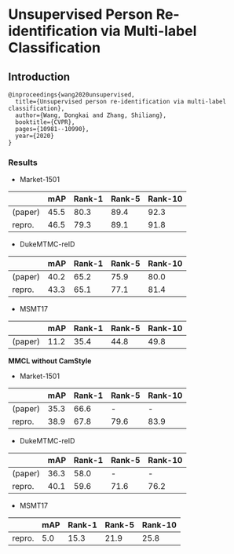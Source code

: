 # Unsupervised Person Re-identification via Multi-label Classification

## Introduction

```
@inproceedings{wang2020unsupervised,
  title={Unsupervised person re-identification via multi-label classification},
  author={Wang, Dongkai and Zhang, Shiliang},
  booktitle={CVPR},
  pages={10981--10990},
  year={2020}
}
```

### Results

- Market-1501

|         | mAP    | Rank-1   | Rank-5   | Rank-10   |
|---------|--------|----------|----------|-----------|
| (paper) | 45.5   | 80.3     | 89.4     | 92.3      |
| repro.  | 46.5   | 79.3     | 89.1     | 91.8      |

- DukeMTMC-reID

|         | mAP    | Rank-1   | Rank-5   | Rank-10   |
|---------|--------|----------|----------|-----------|
| (paper) | 40.2   | 65.2     | 75.9     | 80.0      |
| repro.  | 43.3   | 65.1     | 77.1     | 81.4      |

- MSMT17

|         | mAP    | Rank-1   | Rank-5   | Rank-10   |
|---------|--------|----------|----------|-----------|
| (paper) | 11.2   | 35.4     | 44.8     | 49.8      |

**MMCL without CamStyle**

- Market-1501

|         | mAP    | Rank-1   | Rank-5   | Rank-10   |
|---------|--------|----------|----------|-----------|
| (paper) | 35.3   | 66.6     | -        | -         |
| repro.  | 38.9   | 67.8     | 79.6     | 83.9      |

- DukeMTMC-reID

|         | mAP    | Rank-1   | Rank-5   | Rank-10   |
|---------|--------|----------|----------|-----------|
| (paper) | 36.3   | 58.0     | -        | -         |
| repro.  | 40.1   | 59.6     | 71.6     | 76.2      |

- MSMT17

|         | mAP    | Rank-1   | Rank-5   | Rank-10   |
|---------|--------|----------|----------|-----------|
| repro.  | 5.0    | 15.3     | 21.9     | 25.8      |
